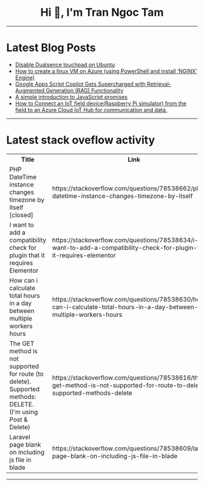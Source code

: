 <h1 align="center">Hi 👋, I'm Tran Ngoc Tam</h1>

---

# Latest Blog Posts 
<!-- BLOG-POST-LIST:START -->
- [Disable Dualsence touchpad on Ubuntu](https://dev.to/gordinmitya/disable-dualsence-touchpad-on-ubuntu-2j2i)
- [How to create a linux VM on Azure &lpar;using PowerShell and install ‘NGINX’ Engine&rpar;](https://dev.to/busybrain/how-to-create-a-linux-vm-on-azure-using-powershell-and-install-nginx-engine-3d27)
- [Google Apps Script Copilot Gets Supercharged with Retrieval-Augmented Generation &lpar;RAG&rpar; Functionality](https://dev.to/marij_murtaza/google-apps-script-copilot-gets-supercharged-with-retrieval-augmented-generation-rag-functionality-f2h)
- [A simple introduction to JavaScript promises](https://dev.to/armstrong2035/a-simple-introduction-to-javascript-promises-30oe)
- [How to Connect an IoT field device&lpar;Raspberry Pi simulator&rpar; from the field to an Azure Cloud IoT Hub for communication and data.](https://dev.to/busybrain/how-to-connect-an-iot-felid-device-from-the-field-to-an-azure-cloud-iot-hub-for-communication-and-data-26lp)
<!-- BLOG-POST-LIST:END -->

---

# Latest stack oveflow activity
<table>
  <tr><th>Title</th><th>Link</th></tr>
  <!-- STACKOVERFLOW:START --><tr><td>PHP DateTime instance changes timezone by itself [closed]</td><td>https://stackoverflow.com/questions/78538662/php-datetime-instance-changes-timezone-by-itself</td></tr><tr><td>I want to add a compatibility check for plugin that it requires Elementor</td><td>https://stackoverflow.com/questions/78538634/i-want-to-add-a-compatibility-check-for-plugin-that-it-requires-elementor</td></tr><tr><td>How can i calculate total hours in a day between multiple workers hours</td><td>https://stackoverflow.com/questions/78538630/how-can-i-calculate-total-hours-in-a-day-between-multiple-workers-hours</td></tr><tr><td>The GET method is not supported for route &lpar;to delete&rpar;. Supported methods: DELETE. &lpar;I&#39;m using Post &amp; Delete&rpar;</td><td>https://stackoverflow.com/questions/78538616/the-get-method-is-not-supported-for-route-to-delete-supported-methods-delete</td></tr><tr><td>Laravel page blank on including js file in blade</td><td>https://stackoverflow.com/questions/78538609/laravel-page-blank-on-including-js-file-in-blade</td></tr><!-- STACKOVERFLOW:END -->
</table>

---


